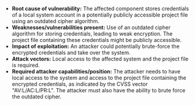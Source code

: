 - **Root cause of vulnerability:** The affected component stores credentials of a local system account in a potentially publicly accessible project file using an outdated cipher algorithm.
- **Weaknesses/vulnerabilities present:** Use of an outdated cipher algorithm for storing credentials, leading to weak encryption. The project file containing these credentials might be publicly accessible.
- **Impact of exploitation:** An attacker could potentially brute-force the encrypted credentials and take over the system.
- **Attack vectors:** Local access to the affected system and the project file is required.
- **Required attacker capabilities/position:** The attacker needs to have local access to the system and access to the project file containing the encrypted credentials, as indicated by the CVSS vector "AV:L/AC:L/PR:L". The attacker must also have the ability to brute force the outdated cipher.